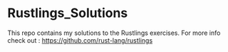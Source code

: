 # Rustlings_Solutions
This repo contains my solutions to the Rustlings exercises. For more info check out : https://github.com/rust-lang/rustlings
